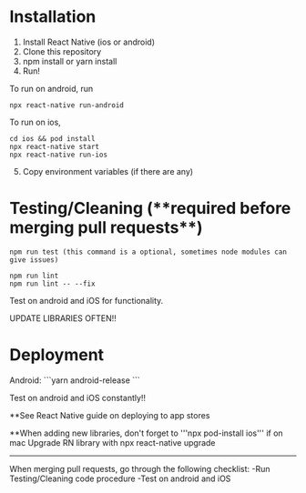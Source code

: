 <h1>Installation</h1>

1. Install React Native (ios or android)
2. Clone this repository
3. npm install or yarn install
4. Run!

To run on android, run
```
npx react-native run-android
```

To run on ios,
```
cd ios && pod install
npx react-native start
npx react-native run-ios
```

5. Copy environment variables (if there are any)

<h1>Testing/Cleaning (**required before merging pull requests**)</h1>

```
npm run test (this command is a optional, sometimes node modules can give issues)

npm run lint
npm run lint -- --fix
```

Test on android and iOS for functionality.

UPDATE LIBRARIES OFTEN!!

<h1>Deployment</h1>
Android:
```yarn android-release
```

Test on android and iOS constantly!!

**See React Native guide on deploying to app stores

**When adding new libraries, don't forget to '''npx pod-install ios''' if on mac
Upgrade RN library with npx react-native upgrade

------------

When merging pull requests, go through the following checklist:
-Run Testing/Cleaning code procedure
-Test on android and iOS